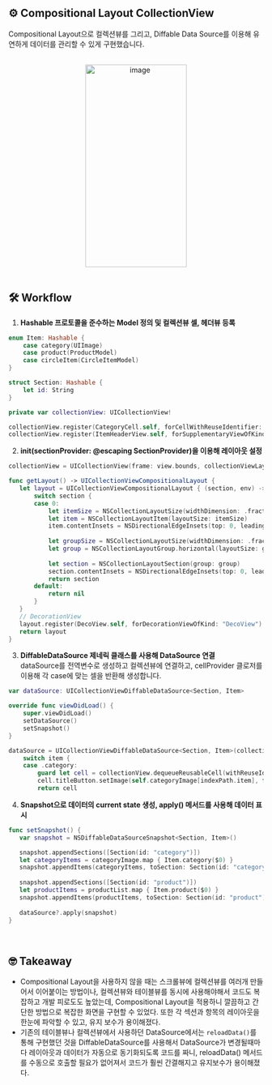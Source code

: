 ## ⚙️ Compositional Layout CollectionView
Compositional Layout으로 컬렉션뷰를 그리고, Diffable Data Source를 이용해 유연하게 데이터를 관리할 수 있게 구현했습니다.

<br/>

<div align="center">
  <img width="200" height="400" alt="image" src="https://github.com/Leehan-sol/CompositionalCollectionViewTest/assets/139109343/eeb90fad-45a8-48ee-99ec-f42582ace5a4">
</div>

<br/>

## 🛠️ Workflow

1. **Hashable 프로토콜을 준수하는 Model 정의 및 컬렉션뷰 셀, 헤더뷰 등록** <br/>
```swift
enum Item: Hashable {
    case category(UIImage)
    case product(ProductModel)
    case circleItem(CircleItemModel)
}

struct Section: Hashable {
    let id: String
}

private var collectionView: UICollectionView!

collectionView.register(CategoryCell.self, forCellWithReuseIdentifier: "CategoryCell")
collectionView.register(ItemHeaderView.self, forSupplementaryViewOfKind: UICollectionView.elementKindSectionHeader, withReuseIdentifier: "HeaderView")
```
2. **init(sectionProvider: @escaping SectionProvider)을 이용해 레이아웃 설정** <br/>
```swift
collectionView = UICollectionView(frame: view.bounds, collectionViewLayout: getLayout())

func getLayout() -> UICollectionViewCompositionalLayout {
   let layout = UICollectionViewCompositionalLayout { (section, env) -> NSCollectionLayoutSection? in
       switch section {
       case 0:
           let itemSize = NSCollectionLayoutSize(widthDimension: .fractionalWidth(0.25), heightDimension: .fractionalHeight(1.0))
           let item = NSCollectionLayoutItem(layoutSize: itemSize)
           item.contentInsets = NSDirectionalEdgeInsets(top: 0, leading: 12, bottom: 0, trailing: 12)
                
           let groupSize = NSCollectionLayoutSize(widthDimension: .fractionalWidth(1), heightDimension: .estimated(68))
           let group = NSCollectionLayoutGroup.horizontal(layoutSize: groupSize, subitems: [item])
                
           let section = NSCollectionLayoutSection(group: group)
           section.contentInsets = NSDirectionalEdgeInsets(top: 0, leading: 14, bottom: 16, trailing: 14)
           return section
       default:
           return nil
       }    
   }
   // DecorationView
   layout.register(DecoView.self, forDecorationViewOfKind: "DecoView")
   return layout       
}
```
   

3. **DiffableDataSource 제네릭 클래스를 사용해 DataSource 연결**  <br/>
dataSource를 전역변수로 생성하고 컬렉션뷰에 연결하고, cellProvider 클로저를 이용해 각 case에 맞는 셀을 반환해 생성합니다.
```swift
var dataSource: UICollectionViewDiffableDataSource<Section, Item>

override func viewDidLoad() {
    super.viewDidLoad()
    setDataSource()
    setSnapshot()
}

dataSource = UICollectionViewDiffableDataSource<Section, Item>(collectionView: self.collectionView) { (collectionView, indexPath, item) -> UICollectionViewCell? in
    switch item {
    case .category:
        guard let cell = collectionView.dequeueReusableCell(withReuseIdentifier: "CategoryCell", for: indexPath) as? CategoryCell else { return UICollectionViewCell() }
        cell.titleButton.setImage(self.categoryImage[indexPath.item], for: .normal)
        return cell
```

4. **Snapshot으로 데이터의 current state 생성, apply() 메서드를 사용해 데이터 표시**  <br/>
```swift
func setSnapshot() {
   var snapshot = NSDiffableDataSourceSnapshot<Section, Item>()

   snapshot.appendSections([Section(id: "category")])
   let categoryItems = categoryImage.map { Item.category($0) }
   snapshot.appendItems(categoryItems, toSection: Section(id: "category"))
        
   snapshot.appendSections([Section(id: "product")])
   let productItems = productList.map { Item.product($0) }
   snapshot.appendItems(productItems, toSection: Section(id: "product"))
        
   dataSource?.apply(snapshot)
}
```


<br/>

## 🤓 Takeaway
- Compositional Layout을 사용하지 않을 때는 스크롤뷰에 컬렉션뷰를 여러개 만들어서 이어붙이는 방법이나, 컬렉션뷰와 테이블뷰를 동시에 사용해야해서 코드도 복잡하고 개발 피로도도 높았는데, 
Compositional Layout을 적용하니 깔끔하고 간단한 방법으로 복잡한 화면을 구현할 수 있었다.
또한 각 섹션과 항목의 레이아웃을 한눈에 파악할 수 있고, 유지 보수가 용이해졌다.
- 기존의 테이블뷰나 컬렉션뷰에서 사용하던 DataSource에서는 `reloadData()`를 통해 구현했던 것을 DiffableDataSource를 사용해서 DataSource가 변경될때마다 레이아웃과 데이터가 자동으로 동기화되도록 코드를 짜니, reloadData() 메서드를 수동으로 호출할 필요가 없어져서 코드가 훨씬 간결해지고 유지보수가 용이해졌다.

